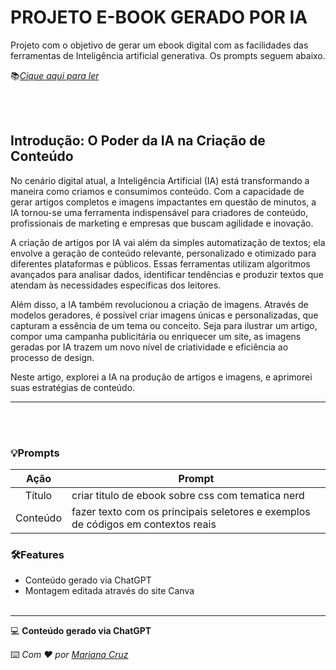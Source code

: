 # PROJETO E-BOOK GERADO POR IA

Projeto com o objetivo de gerar um ebook digital com as facilidades das ferramentas de Inteligência artificial generativa. Os prompts seguem abaixo.

📚[_Cique aqui para ler_](https://www.canva.com/design/DAGOUge90nw/6t6_eyo6iECt1PfLt2C1Ow/view?utm_content=DAGOUge90nw&utm_campaign=designshare&utm_medium=link&utm_source=editor)

<br><br>

## Introdução: O Poder da IA na Criação de Conteúdo

No cenário digital atual, a Inteligência Artificial (IA) está transformando a maneira como criamos e consumimos conteúdo. Com a capacidade de gerar artigos completos e imagens impactantes em questão de minutos, a IA tornou-se uma ferramenta indispensável para criadores de conteúdo, profissionais de marketing e empresas que buscam agilidade e inovação.

A criação de artigos por IA vai além da simples automatização de textos; ela envolve a geração de conteúdo relevante, personalizado e otimizado para diferentes plataformas e públicos. Essas ferramentas utilizam algoritmos avançados para analisar dados, identificar tendências e produzir textos que atendam às necessidades específicas dos leitores.

Além disso, a IA também revolucionou a criação de imagens. Através de modelos geradores, é possível criar imagens únicas e personalizadas, que capturam a essência de um tema ou conceito. Seja para ilustrar um artigo, compor uma campanha publicitária ou enriquecer um site, as imagens geradas por IA trazem um novo nível de criatividade e eficiência ao processo de design.

Neste artigo, explorei a IA na produção de artigos e imagens, e aprimorei suas estratégias de conteúdo.

----------------
<br><br>

### 💡Prompts

|   Ação   | Prompt                                                                                                                                                                                                                                                                         |
| :------: | ------------------------------------------------------------------------------------------------------------------------------------------------------------------------------------------------------------------------------------------------------------------------------ |
|  Título  | criar titulo de ebook sobre css com tematica nerd                                                        |
| Conteúdo | fazer texto com os principais seletores e exemplos de códigos em contextos reais |


### 🛠️Features

- Conteúdo gerado via ChatGPT
- Montagem editada através do site Canva
<br><br>
-------------

💻 **Conteúdo gerado via ChatGPT**

⌨️ _Com ❤️ por_ [_Mariana Cruz_](https://github.com/mari-coding)